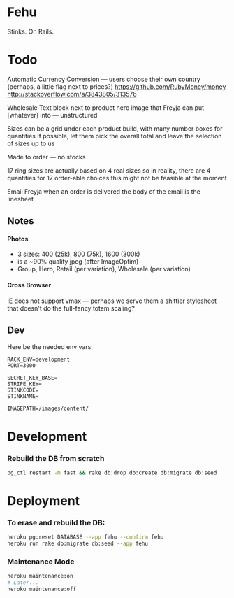 # Fehu

Stinks. On Rails.


# Todo

Automatic Currency Conversion — users choose their own country (perhaps, a little flag next to prices?)
  https://github.com/RubyMoney/money
  http://stackoverflow.com/a/3843805/313576

Wholesale
  Text block next to product hero image that Freyja can put [whatever] into — unstructured
  
  Sizes can be a grid under each product build, with many number boxes for quantities
  If possible, let them pick the overall total and leave the selection of sizes up to us
  
  Made to order — no stocks
  
  17 ring sizes are actually based on 4 real sizes
    so in reality, there are 4 quantities for 17 order-able choices
    this might not be feasible at the moment
  
  Email Freyja when an order is delivered
    the body of the email is the linesheet
  
  
## Notes

#### Photos
*	3 sizes: 400 (25k), 800 (75k), 1600 (300k)
*	is a ~90% quality jpeg (after ImageOptim)
*	Group, Hero, Retail (per variation), Wholesale (per variation)


#### Cross Browser
IE does not support vmax — perhaps we serve them a shittier stylesheet that doesn't do the full-fancy totem scaling?


## Dev
Here be the needed env vars:

```
RACK_ENV=development
PORT=3000

SECRET_KEY_BASE=
STRIPE_KEY=
STINKCODE=
STINKNAME=

IMAGEPATH=/images/content/
```



# Development

### Rebuild the DB from scratch
```bash
pg_ctl restart -m fast && rake db:drop db:create db:migrate db:seed
```



# Deployment

### To erase and rebuild the DB:
```bash
heroku pg:reset DATABASE --app fehu --confirm fehu
heroku run rake db:migrate db:seed --app fehu
```

### Maintenance Mode
```bash
heroku maintenance:on
# Later...
heroku maintenance:off
```
